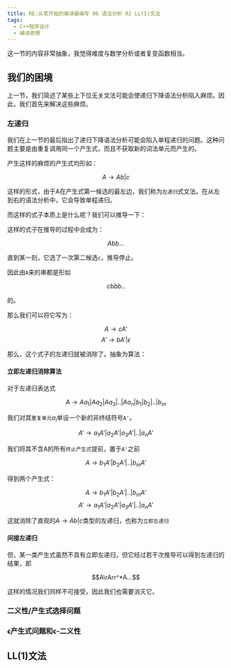 ```yaml
---
title: RE:从零开始的编译器编写 06 语法分析 02 LL(1)文法
tags: 
  - C++程序设计
  - 编译原理
---
```


这一节的内容非常抽象，我觉得难度与数学分析或者复变函数相当。

## 我们的困境

上一节，我们简述了某些上下位无关文法可能会使递归下降语法分析陷入麻烦。因此，我们首先来解决这些麻烦。

### 左递归

我们在上一节的最后指出了递归下降语法分析可能会陷入单程递归的问题。这种问题主要是由重复调用同一个产生式，而且不获取新的词法单元而产生的。

产生这样的麻烦的产生式均形如：

$$A→ Ab | c$$

这样的形式，由于A在产生式第一候选的最左边，我们称为`左递归`式文法。在从左到右的语法分析中，它会导致单程递归。

而这样的式子本质上是什么呢？我们可以推导一下：

这样的式子在推导的过程中会成为：

$$Abb...$$

直到某一刻，它选了一次第二候选`c`，推导停止。

因此由`A`来的串都是形如

$$cbbb..$$

的。

那么我们可以将它写为：

$$A→ cA'$$
$$A'→ bA' | \epsilon$$

那么，这个式子的左递归就被消除了。抽象为算法：

#### 立即左递归消除算法

对于左递归表达式

$$A→ Aa_1|Aa_2|Aa_3|..|Aa_n|b_1|b_2|..|b_m$$

我们对其`重复单元`$a_i$单设一个新的非终结符号`A'`。

$$A'→ a_1A'|a_2A'|a_3A'|..|a_nA'$$

我们将其不含A的所有`终止产生式`提前，置于`A'`之前

$$A→ b_1A'|b_2A'|..|b_mA'$$

得到两个产生式：

$$A→ b_1A'|b_2A'|..|b_mA'$$
$$A'→ a_1A'|a_2A'|a_3A'|..|a_nA'$$

这就消除了直观的$A→ Ab | c$类型的左递归，也称为`立即左递归`

#### 间接左递归

但，某一类产生式虽然不具有立即左递归，但它经过若干次推导可以得到左递归的结果，即

$$A\rArr^*A...$$

这样的情况我们同样不可接受，因此我们也需要消灭它。

### 二义性/产生式选择问题

### ϵ产生式问题和ϵ-二义性

## LL(1)文法